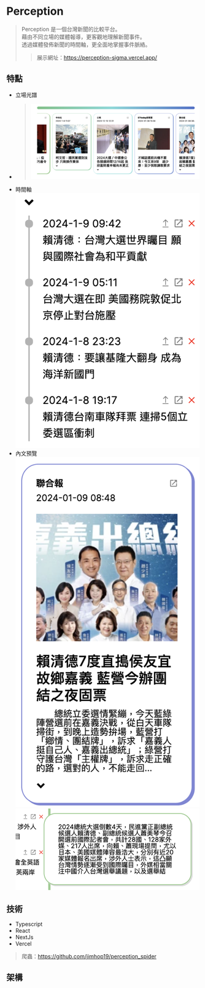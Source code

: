 # Perception
> Perception 是一個台灣新聞的比較平台。
> <br>
> 藉由不同立場的媒體報導，更客觀地理解新聞事件。
> <br>
> 透過媒體發佈新聞的時間軸，更全面地掌握事件脈絡。
> <br>
>> 展示網址：https://perception-sigma.vercel.app/

## 特點
+ 立場光譜
+ > ![](https://github.com/jimhop19/perception_frontend/blob/develop/public/perception%20description%20photo/spectrum.png)
+ 時間軸
  ![](https://github.com/jimhop19/perception_frontend/blob/develop/public/perception%20description%20photo/timeline.png)
+ 內文預覽
  ![](https://github.com/jimhop19/perception_frontend/blob/develop/public/perception%20description%20photo/readmore.png)
  ![](https://github.com/jimhop19/perception_frontend/blob/develop/public/perception%20description%20photo/readmore1.png)

## 技術
+ Typescript
+ React
+ NextJs
+ Vercel
> 爬蟲：https://github.com/jimhop19/perception_spider

## 架構
